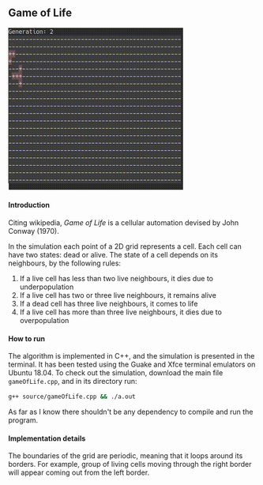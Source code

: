 ## Game of Life

![sample gif](./samples/sample_full_size.gif)

#### Introduction
Citing wikipedia, _Game of Life_ is a cellular automation devised by John Conway
(1970).

In the simulation each point of a 2D grid represents a cell.  Each cell can have
two states: dead or alive.  The state of a cell depends on its neighbours, by
the following rules:
1. If a live cell has less than two live neighbours, it dies due to underpopulation
2. If a live cell has two or three live neighbours, it remains alive
3. If a dead cell has three live neighbours, it comes to life
4. If a live cell has more than three live neighbours, it dies due to overpopulation

#### How to run
The algorithm is implemented in C++, and the simulation is presented in
the terminal. It has been tested using the Guake and Xfce terminal emulators on
Ubuntu 18.04.
To check out the simulation, download the main file `gameOfLife.cpp`, and in its
directory run:
```bash
g++ source/gameOfLife.cpp && ./a.out
```
As far as I know there shouldn't be any dependency to compile and run the
program.

#### Implementation details
The boundaries of the grid are periodic, meaning that it loops around its
borders. For example, group of living cells moving through the right border will
appear coming out from the left border.
